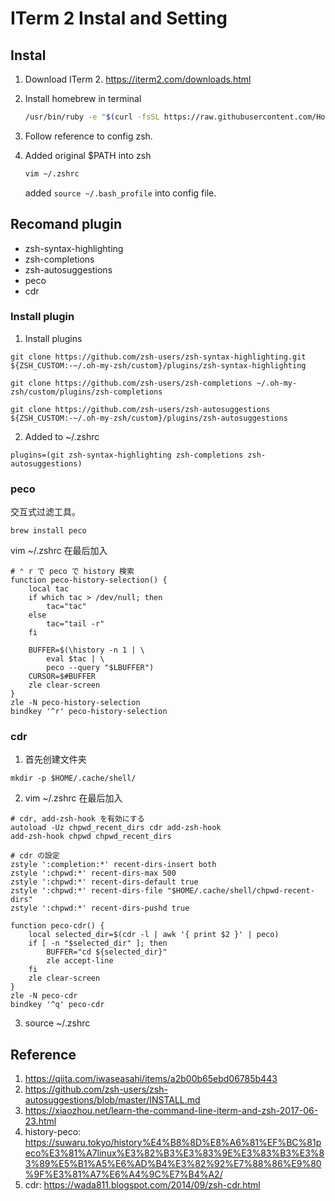 # ITerm 2 Instal and Setting

## Instal

1. Download ITerm 2. <https://iterm2.com/downloads.html>

2. Install homebrew in terminal

    ```bash
    /usr/bin/ruby -e "$(curl -fsSL https://raw.githubusercontent.com/Homebrew/install/master/install)"
    ```

3. Follow reference to config zsh.

4. Added original $PATH into zsh

    ```bash
    vim ~/.zshrc
    ```

    added `source ~/.bash_profile` into config file.
    
## Recomand plugin
* zsh-syntax-highlighting
* zsh-completions
* zsh-autosuggestions
* peco 
* cdr 

### Install plugin
1. Install plugins
```
git clone https://github.com/zsh-users/zsh-syntax-highlighting.git ${ZSH_CUSTOM:-~/.oh-my-zsh/custom}/plugins/zsh-syntax-highlighting

git clone https://github.com/zsh-users/zsh-completions ~/.oh-my-zsh/custom/plugins/zsh-completions

git clone https://github.com/zsh-users/zsh-autosuggestions ${ZSH_CUSTOM:-~/.oh-my-zsh/custom}/plugins/zsh-autosuggestions
```
2. Added to ~/.zshrc
```
plugins=(git zsh-syntax-highlighting zsh-completions zsh-autosuggestions)
```

### peco
交互式过滤工具。
```
brew install peco
```
vim ~/.zshrc 在最后加入
```
# ⌃ r で peco で history 検索
function peco-history-selection() {
    local tac
    if which tac > /dev/null; then
        tac="tac"
    else
        tac="tail -r"
    fi
 
    BUFFER=$(\history -n 1 | \
        eval $tac | \
        peco --query "$LBUFFER")
    CURSOR=$#BUFFER
    zle clear-screen
}
zle -N peco-history-selection
bindkey '^r' peco-history-selection
```

### cdr
1. 首先创建文件夹
```
mkdir -p $HOME/.cache/shell/
```
2.  vim ~/.zshrc 在最后加入
```
# cdr, add-zsh-hook を有効にする
autoload -Uz chpwd_recent_dirs cdr add-zsh-hook
add-zsh-hook chpwd chpwd_recent_dirs

# cdr の設定
zstyle ':completion:*' recent-dirs-insert both
zstyle ':chpwd:*' recent-dirs-max 500
zstyle ':chpwd:*' recent-dirs-default true
zstyle ':chpwd:*' recent-dirs-file "$HOME/.cache/shell/chpwd-recent-dirs"
zstyle ':chpwd:*' recent-dirs-pushd true

function peco-cdr() {
    local selected_dir=$(cdr -l | awk '{ print $2 }' | peco)
    if [ -n "$selected_dir" ]; then
        BUFFER="cd ${selected_dir}"
        zle accept-line
    fi
    zle clear-screen
}
zle -N peco-cdr
bindkey '^q' peco-cdr
```
3. source ~/.zshrc

## Reference

1. <https://qiita.com/iwaseasahi/items/a2b00b65ebd06785b443>
2. <https://github.com/zsh-users/zsh-autosuggestions/blob/master/INSTALL.md>
3. <https://xiaozhou.net/learn-the-command-line-iterm-and-zsh-2017-06-23.html>
4. history-peco: https://suwaru.tokyo/history%E4%B8%8D%E8%A6%81%EF%BC%81peco%E3%81%A7linux%E3%82%B3%E3%83%9E%E3%83%B3%E3%83%89%E5%B1%A5%E6%AD%B4%E3%82%92%E7%88%86%E9%80%9F%E3%81%A7%E6%A4%9C%E7%B4%A2/
5. cdr: https://wada811.blogspot.com/2014/09/zsh-cdr.html
